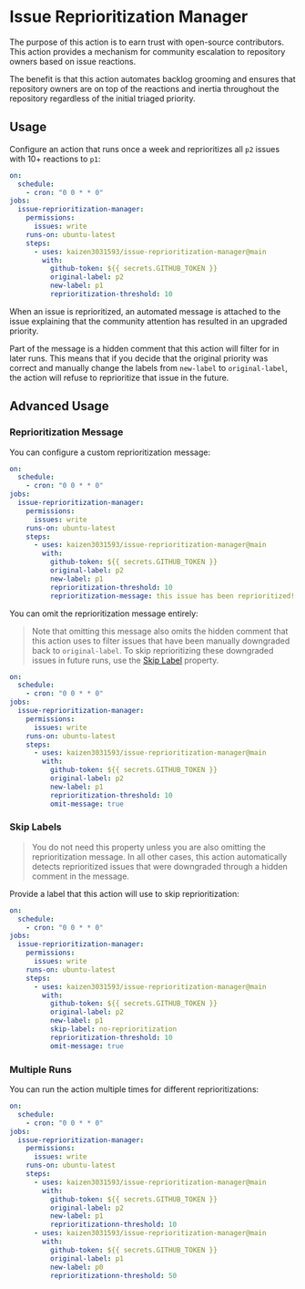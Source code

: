 # Issue Reprioritization Manager

The purpose of this action is to earn trust with open-source contributors.
This action provides a mechanism for community escalation to repository
owners based on issue reactions.

The benefit is that this action automates backlog grooming and ensures that
repository owners are on top of the reactions and inertia throughout the
repository regardless of the initial triaged priority.

## Usage

Configure an action that runs once a week and reprioritizes all `p2` issues
with 10+ reactions to `p1`:

```yaml
on: 
  schedule:
    - cron: "0 0 * * 0"
jobs:
  issue-reprioritization-manager:
    permissions:
      issues: write
    runs-on: ubuntu-latest
    steps:
      - uses: kaizen3031593/issue-reprioritization-manager@main
        with:
          github-token: ${{ secrets.GITHUB_TOKEN }}
          original-label: p2
          new-label: p1
          reprioritization-threshold: 10
```

When an issue is reprioritized, an automated message is attached to the issue
explaining that the community attention has resulted in an upgraded priority.

Part of the message is a hidden comment that this action will filter for in
later runs. This means that if you decide that the original priority was
correct and manually change the labels from `new-label` to `original-label`, the
action will refuse to reprioritize that issue in the future.

## Advanced Usage

### Reprioritization Message

You can configure a custom reprioritization message:

```yaml
on: 
  schedule:
    - cron: "0 0 * * 0"
jobs:
  issue-reprioritization-manager:
    permissions:
      issues: write
    runs-on: ubuntu-latest
    steps:
      - uses: kaizen3031593/issue-reprioritization-manager@main
        with:
          github-token: ${{ secrets.GITHUB_TOKEN }}
          original-label: p2
          new-label: p1
          reprioritization-threshold: 10
          reprioritization-message: this issue has been reprioritized!
```

You can omit the reprioritization message entirely:

> Note that omitting this message also omits the hidden comment that
> this action uses to filter issues that have been manually downgraded
> back to `original-label`. To skip reprioritizing these downgraded
> issues in future runs, use the [Skip Label](#skip-labels) property.

```yaml
on: 
  schedule:
    - cron: "0 0 * * 0"
jobs:
  issue-reprioritization-manager:
    permissions:
      issues: write
    runs-on: ubuntu-latest
    steps:
      - uses: kaizen3031593/issue-reprioritization-manager@main
        with:
          github-token: ${{ secrets.GITHUB_TOKEN }}
          original-label: p2
          new-label: p1
          reprioritization-threshold: 10
          omit-message: true
```

### Skip Labels

> You do not need this property unless you are also omitting the reprioritization
> message. In all other cases, this action automatically detects reprioritized
> issues that were downgraded through a hidden comment in the message.

Provide a label that this action will use to skip reprioritization:

```yaml
on: 
  schedule:
    - cron: "0 0 * * 0"
jobs:
  issue-reprioritization-manager:
    permissions:
      issues: write
    runs-on: ubuntu-latest
    steps:
      - uses: kaizen3031593/issue-reprioritization-manager@main
        with:
          github-token: ${{ secrets.GITHUB_TOKEN }}
          original-label: p2
          new-label: p1
          skip-label: no-reprioritization
          reprioritization-threshold: 10
          omit-message: true
```

### Multiple Runs

You can run the action multiple times for different reprioritizations:

```yaml
on: 
  schedule:
    - cron: "0 0 * * 0"
jobs:
  issue-reprioritization-manager:
    permissions:
      issues: write
    runs-on: ubuntu-latest
    steps:
      - uses: kaizen3031593/issue-reprioritization-manager@main
        with:
          github-token: ${{ secrets.GITHUB_TOKEN }}
          original-label: p2
          new-label: p1
          reprioritizationn-threshold: 10
      - uses: kaizen3031593/issue-reprioritization-manager@main
        with:
          github-token: ${{ secrets.GITHUB_TOKEN }}
          original-label: p1
          new-label: p0
          reprioritizationn-threshold: 50
```
